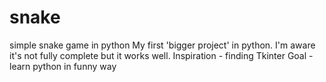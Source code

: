 # snake
simple snake game in python
My first 'bigger project' in python. I'm aware it's not fully complete but it works well.
Inspiration - finding Tkinter
Goal - learn python in funny way
